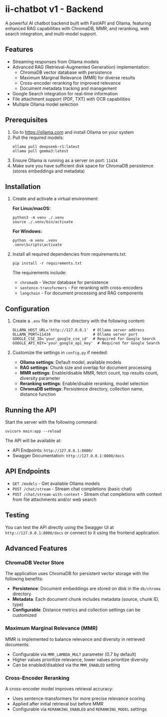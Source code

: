 # ii-chatbot v1 - Backend

A powerful AI chatbot backend built with FastAPI and Ollama, featuring enhanced RAG capabilities with ChromaDB, MMR, and reranking, web search integration, and multi-model support.

## Features

- Streaming responses from Ollama models
- Advanced RAG (Retrieval-Augmented Generation) implementation:
  - ChromaDB vector database with persistence
  - Maximum Marginal Relevance (MMR) for diverse results
  - Cross-encoder reranking for improved relevance
  - Document metadata tracking and management
- Google Search integration for real-time information
- File attachment support (PDF, TXT) with OCR capabilities
- Multiple Ollama model selection

## Prerequisites

1. Go to https://ollama.com and install Ollama on your system
2. Pull the required models:
   ```shell
   ollama pull deepseek-r1:latest
   ollama pull gemma3:latest
   ```
3. Ensure Ollama is running as a server on port: `11434`
4. Make sure you have sufficient disk space for ChromaDB persistence (stores embeddings and metadata)

## Installation

1. Create and activate a virtual environment:

   **For Linux/macOS:**
   ```shell
   python3 -m venv ./.venv
   source ./.venv/bin/activate
   ```

   **For Windows:**
   ```shell
   python -m venv .venv
   .venv\Scripts\activate
   ```

2. Install all required dependencies from requirements.txt:
   ```shell
   pip install -r requirements.txt
   ```

   The requirements include:
   - `chromadb` - Vector database for persistence
   - `sentence-transformers` - For reranking with cross-encoders
   - `langchain` - For document processing and RAG components

## Configuration

1. Create a `.env` file in the root directory with the following content:
   ```
   OLLAMA_HOST_URL='http://127.0.0.1'  # Ollama server address
   OLLAMA_PORT=11434                   # Ollama server port
   GOOGLE_CSE_ID='your_google_cse_id'  # Required for Google Search
   GOOGLE_API_KEY='your_google_api_key'  # Required for Google Search
   ```

2. Customize the settings in `config.py` if needed:
   - **Ollama settings**: Default model, available models
   - **RAG settings**: Chunk size and overlap for document processing
   - **MMR settings**: Enable/disable MMR, fetch count, top results count, diversity parameter
   - **Reranking settings**: Enable/disable reranking, model selection
   - **ChromaDB settings**: Persistence directory, collection name, distance function

## Running the API

Start the server with the following command:

```shell
uvicorn main:app --reload
```

The API will be available at:
- API Endpoints: `http://127.0.0.1:8000/`
- Swagger Documentation: `http://127.0.0.1:8000/docs`

## API Endpoints

- `GET /models` - Get available Ollama models
- `POST /chat/stream` - Stream chat completions (basic chat)
- `POST /chat/stream-with-context` - Stream chat completions with context from file attachments and/or web search

## Testing

You can test the API directly using the Swagger UI at `http://127.0.0.1:8000/docs` or connect to it using the frontend application.

## Advanced Features

### ChromaDB Vector Store

The application uses ChromaDB for persistent vector storage with the following benefits:

- **Persistence**: Document embeddings are stored on disk in the `db/chroma` directory
- **Metadata**: Each document chunk includes metadata (source, chunk ID, type)
- **Configurable**: Distance metrics and collection settings can be customized

### Maximum Marginal Relevance (MMR)

MMR is implemented to balance relevance and diversity in retrieved documents:

- Configurable via `MMR_LAMBDA_MULT` parameter (0.7 by default)
- Higher values prioritize relevance, lower values prioritize diversity
- Can be enabled/disabled via the `MMR_ENABLED` setting

### Cross-Encoder Reranking

A cross-encoder model improves retrieval accuracy:

- Uses sentence-transformers for more precise relevance scoring
- Applied after initial retrieval but before MMR
- Configurable via `RERANKING_ENABLED` and `RERANKING_MODEL` settings
